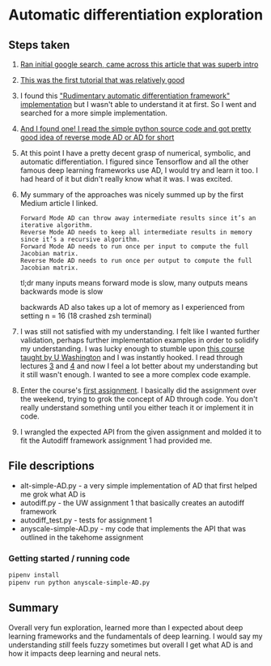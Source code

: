 # Automatic differentiation exploration

## Steps taken

1. [Ran initial google search, came across this article that was superb intro](https://medium.com/@marksaroufim/automatic-differentiation-step-by-step-24240f97a6e6)

2. [This was the first tutorial that was relatively good](https://rufflewind.com/2016-12-30/reverse-mode-automatic-differentiation)

3. I found this ["Rudimentary automatic differentiation framework" implementation](https://github.com/bgavran/autodiff) but I wasn't able to understand it at first. So I went and searched for a more simple implementation.

4. [And I found one! I read the simple python source code and got pretty good idea of reverse mode AD or AD for short](https://github.com/Rufflewind/revad/blob/master/revad.py)

5. At this point I have a pretty decent grasp of numerical, symbolic, and automatic differentiation. I figured since Tensorflow and all the other famous deep learning frameworks use AD, I would try and learn it too. I had heard of it but didn't really know what it was. I was excited.

6. My summary of the approaches was nicely summed up by the first Medium article I linked.

   ``` text
   Forward Mode AD can throw away intermediate results since it’s an iterative algorithm.
   Reverse Mode AD needs to keep all intermediate results in memory since it’s a recursive algorithm.
   Forward Mode AD needs to run once per input to compute the full Jacobian matrix.
   Reverse Mode AD needs to run once per output to compute the full Jacobian matrix.
   ```

   tl;dr many inputs means forward mode is slow, many outputs means backwards mode is slow

   backwards AD also takes up a lot of memory as I experienced from setting n = 16 (18 crashed zsh terminal)

7. I was still not satisfied with my understanding. I felt like I wanted further validation, perhaps further implementation examples in order to solidify my understanding. I was lucky enough to stumble upon [this course taught by U Washington](http://dlsys.cs.washington.edu/) and I was instantly hooked. I read through lectures [3](http://dlsys.cs.washington.edu/pdf/lecture3.pdf) and [4](http://dlsys.cs.washington.edu/pdf/lecture4.pdf) and now I feel a lot better about my understanding but it still wasn't enough. I wanted to see a more complex code example.

8. Enter the course's [first assignment](https://github.com/dlsys-course/assignment1). I basically did the assignment over the weekend, trying to grok the concept of AD through code. You don't really understand something until you either teach it or implement it in code.

9. I wrangled the expected API from the given assignment and molded it to fit the Autodiff framework assignment 1 had provided me.

## File descriptions

* alt-simple-AD.py - a very simple implementation of AD that first helped me grok what AD is
* autodiff.py - the UW assignment 1 that basically creates an autodiff framework
* autodiff_test.py - tests for assignment 1
* anyscale-simple-AD.py - my code that implements the API that was outlined in the takehome assignment

### Getting started / running code

``` bash
pipenv install
pipenv run python anyscale-simple-AD.py
```

## Summary

Overall very fun exploration, learned more than I expected about deep learning frameworks and the fundamentals of deep learning. I would say my understanding _still_ feels fuzzy sometimes but overall I get what AD is and how it impacts deep learning and neural nets.
